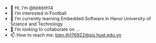 - 👋 Hi, I’m @bbbbth14
- 👀 I’m interested in Football
- 🌱 I’m currently learning Embedded Software in Hanoi University of Science and Technology
- 💞️ I’m looking to collaborate on ...
- 📫 How to reach me: bien.th176922@sis.hust.edu.vn

<!---
bbbbth14/bbbbth14 is a ✨ special ✨ repository because its `README.md` (this file) appears on your GitHub profile.
You can click the Preview link to take a look at your changes.
--->
